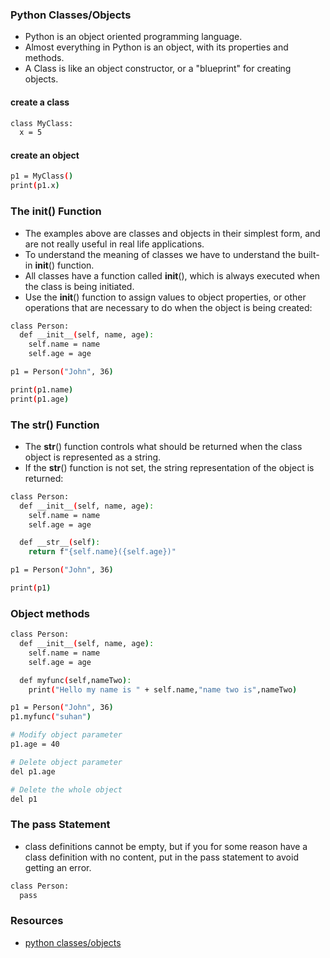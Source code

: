 ### Python Classes/Objects
* Python is an object oriented programming language.
* Almost everything in Python is an object, with its properties and methods.
* A Class is like an object constructor, or a "blueprint" for creating objects.

#### create a class
```bash
class MyClass:
  x = 5
```

#### create an object
```bash
p1 = MyClass()
print(p1.x)
```

### The __init__() Function
* The examples above are classes and objects in their simplest form, and are not really useful in real life applications.
* To understand the meaning of classes we have to understand the built-in __init__() function.
* All classes have a function called __init__(), which is always executed when the class is being initiated.
* Use the __init__() function to assign values to object properties, or other operations that are necessary to do when the object is being created:
```bash
class Person:
  def __init__(self, name, age):
    self.name = name
    self.age = age

p1 = Person("John", 36)

print(p1.name)
print(p1.age) 
```

### The __str__() Function
* The __str__() function controls what should be returned when the class object is represented as a string.
* If the __str__() function is not set, the string representation of the object is returned:
```bash
class Person:
  def __init__(self, name, age):
    self.name = name
    self.age = age

  def __str__(self):
    return f"{self.name}({self.age})"

p1 = Person("John", 36)

print(p1) 
```

### Object methods
```bash
class Person:
  def __init__(self, name, age):
    self.name = name
    self.age = age

  def myfunc(self,nameTwo):
    print("Hello my name is " + self.name,"name two is",nameTwo)

p1 = Person("John", 36)
p1.myfunc("suhan")

# Modify object parameter
p1.age = 40

# Delete object parameter
del p1.age

# Delete the whole object
del p1

```

### The pass Statement
* class definitions cannot be empty, but if you for some reason have a class definition with no content, put in the pass statement to avoid getting an error.
```bash
class Person:
  pass 
```

### Resources
* [python classes/objects]("https://www.w3schools.com/python/python_classes.asp")